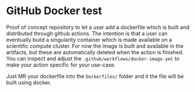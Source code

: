 # GitHub Docker test

Proof of concept repository to let a user add a dockerfile which is built and distributed through github actions. The intention is that a user can eventually build a singularity container which is made available on a scientific compute cluster.
For now the image is built and available in the artifacts, but these are automatically deleted when the action is finished. You can inspect and adjust the `.github/workflows/docker-image.yml` to make your action specific for your use-case.

Just MR your dockerfile into the `Dockerfiles/` folder and it the file will be built using docker.
